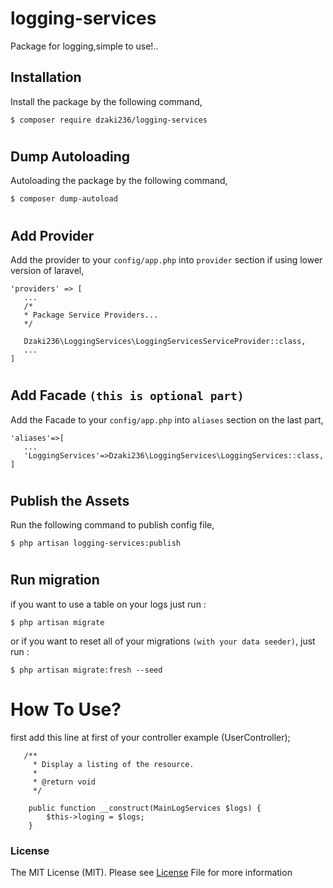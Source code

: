 # logging-services

Package for logging,simple to use!..

## Installation

Install the package by the following command,

```
$ composer require dzaki236/logging-services
```
#
## Dump Autoloading

Autoloading the package by the following command,

```
$ composer dump-autoload
```
#
## Add Provider

Add the provider to your `config/app.php` into `provider` section if using lower version of laravel,

```
'providers' => [
   ...
   /*
   * Package Service Providers...
   */

   Dzaki236\LoggingServices\LoggingServicesServiceProvider::class,
   ...
]
```
#
## Add Facade `(this is optional part)`

Add the Facade to your `config/app.php` into `aliases` section on the last part,

```
'aliases'=>[
   ...
   'LoggingServices'=>Dzaki236\LoggingServices\LoggingServices::class,
]
```
#
## Publish the Assets

Run the following command to publish config file,

```
$ php artisan logging-services:publish
```
#
## Run migration

if you want to use a table on your logs just run :

```
$ php artisan migrate
```

or if you want to reset all of your migrations `(with your data seeder)`,  just run :

```
$ php artisan migrate:fresh --seed
```
#
# How To Use?
first add this line at first of your controller example (UserController);
```
   /**
     * Display a listing of the resource.
     *
     * @return void
     */
     
    public function __construct(MainLogServices $logs) {
        $this->loging = $logs;
    }
```
### License

The MIT License (MIT). Please see [License]() File for more information
